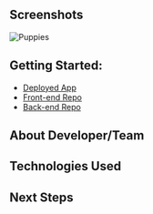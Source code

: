 ## Screenshots
![Puppies](https://i.imgur.com/yXuusIz.png)

## Getting Started:
- [Deployed App](https://eri-puppies.netlify.app/)
- [Front-end Repo](https://github.com/jamieahmed/puppies-client)
- [Back-end Repo](https://github.com/jamieahmed/puppies-server)

## About Developer/Team

## Technologies Used

## Next Steps
